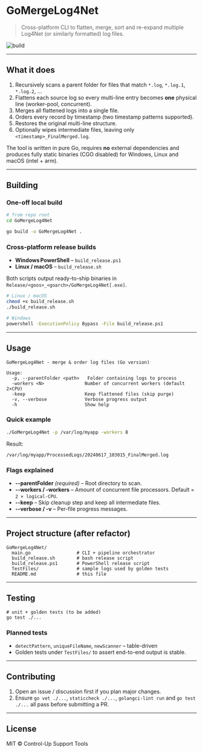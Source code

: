 # GoMergeLog4Net

> Cross-platform CLI to flatten, merge, sort and re-expand multiple Log4Net (or similarly formatted) log files.

![build](https://img.shields.io/badge/Go-1.22%2B-blue)

---

## What it does

1. Recursively scans a parent folder for files that match `*.log`, `*.log.1`, `*.log.2`, …
2. Flattens each source log so every multi-line entry becomes **one** physical line (worker-pool, concurrent).
3. Merges all flattened logs into a single file.
4. Orders every record by timestamp (two timestamp patterns supported).
5. Restores the original multi-line structure.
6. Optionally wipes intermediate files, leaving only `<timestamp>_FinalMerged.log`.

The tool is written in pure Go, requires **no** external dependencies and produces fully static binaries (CGO disabled) for Windows, Linux and macOS (intel + arm).

---

## Building

### One-off local build

```bash
# from repo root
cd GoMergeLog4Net

go build -o GoMergeLog4Net .
```

### Cross-platform release builds

* **Windows PowerShell**  – `build_release.ps1`
* **Linux / macOS**       – `build_release.sh`

Both scripts output ready-to-ship binaries in
`Release/<goos>_<goarch>/GoMergeLog4Net[.exe]`.

```bash
# Linux / macOS
chmod +x build_release.sh
./build_release.sh

# Windows
powershell -ExecutionPolicy Bypass -File build_release.ps1
```

---

## Usage

```text
GoMergeLog4Net - merge & order log files (Go version)

Usage:
  -p, --parentFolder <path>   Folder containing logs to process
  -workers <N>               Number of concurrent workers (default 2×CPU)
  -keep                      Keep flattened files (skip purge)
  -v, --verbose              Verbose progress output
  -h                         Show help
```

### Quick example

```bash
./GoMergeLog4Net -p /var/log/myapp -workers 8
```

Result:

```
/var/log/myapp/ProcessedLogs/20240617_103015_FinalMerged.log
```

### Flags explained

* **--parentFolder** *(required)* – Root directory to scan.
* **--workers / ‑workers** – Amount of concurrent file processors. Default = `2 × logical-CPU`.
* **--keep** – Skip cleanup step and keep all intermediate files.
* **--verbose / -v** – Per-file progress messages.

---

## Project structure (after refactor)

```
GoMergeLog4Net/
  main.go                 # CLI + pipeline orchestrator
  build_release.sh        # bash release script
  build_release.ps1       # PowerShell release script
  TestFiles/              # sample logs used by golden tests
  README.md               # this file
```

---

## Testing

```
# unit + golden tests (to be added)
go test ./...
```

### Planned tests

* `detectPattern`, `uniqueFileName`, `newScanner` – table-driven
* Golden tests under `TestFiles/` to assert end-to-end output is stable.

---

## Contributing

1. Open an issue / discussion first if you plan major changes.
2. Ensure `go vet ./...`, `staticcheck ./...`, `golangci-lint run` and
   `go test ./...` all pass before submitting a PR.

---

## License

MIT © Control-Up Support Tools 